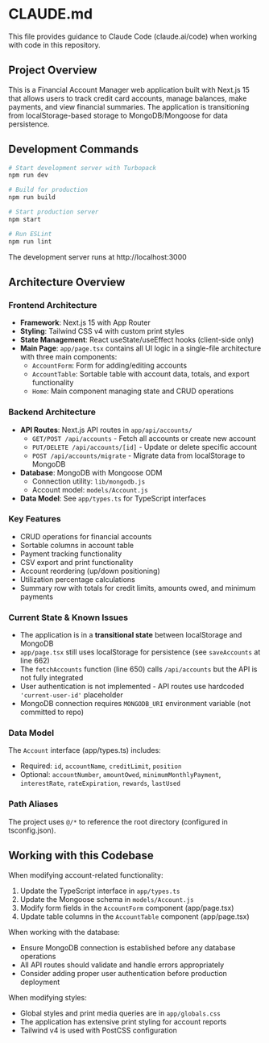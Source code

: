 # CLAUDE.md

This file provides guidance to Claude Code (claude.ai/code) when working with code in this repository.

## Project Overview

This is a Financial Account Manager web application built with Next.js 15 that allows users to track credit card accounts, manage balances, make payments, and view financial summaries. The application is transitioning from localStorage-based storage to MongoDB/Mongoose for data persistence.

## Development Commands

```bash
# Start development server with Turbopack
npm run dev

# Build for production
npm run build

# Start production server
npm start

# Run ESLint
npm run lint
```

The development server runs at http://localhost:3000

## Architecture Overview

### Frontend Architecture
- **Framework**: Next.js 15 with App Router
- **Styling**: Tailwind CSS v4 with custom print styles
- **State Management**: React useState/useEffect hooks (client-side only)
- **Main Page**: `app/page.tsx` contains all UI logic in a single-file architecture with three main components:
  - `AccountForm`: Form for adding/editing accounts
  - `AccountTable`: Sortable table with account data, totals, and export functionality
  - `Home`: Main component managing state and CRUD operations

### Backend Architecture
- **API Routes**: Next.js API routes in `app/api/accounts/`
  - `GET/POST /api/accounts` - Fetch all accounts or create new account
  - `PUT/DELETE /api/accounts/[id]` - Update or delete specific account
  - `POST /api/accounts/migrate` - Migrate data from localStorage to MongoDB
- **Database**: MongoDB with Mongoose ODM
  - Connection utility: `lib/mongodb.js`
  - Account model: `models/Account.js`
- **Data Model**: See `app/types.ts` for TypeScript interfaces

### Key Features
- CRUD operations for financial accounts
- Sortable columns in account table
- Payment tracking functionality
- CSV export and print functionality
- Account reordering (up/down positioning)
- Utilization percentage calculations
- Summary row with totals for credit limits, amounts owed, and minimum payments

### Current State & Known Issues
- The application is in a **transitional state** between localStorage and MongoDB
- `app/page.tsx` still uses localStorage for persistence (see `saveAccounts` at line 662)
- The `fetchAccounts` function (line 650) calls `/api/accounts` but the API is not fully integrated
- User authentication is not implemented - API routes use hardcoded `'current-user-id'` placeholder
- MongoDB connection requires `MONGODB_URI` environment variable (not committed to repo)

### Data Model
The `Account` interface (app/types.ts) includes:
- Required: `id`, `accountName`, `creditLimit`, `position`
- Optional: `accountNumber`, `amountOwed`, `minimumMonthlyPayment`, `interestRate`, `rateExpiration`, `rewards`, `lastUsed`

### Path Aliases
The project uses `@/*` to reference the root directory (configured in tsconfig.json).

## Working with this Codebase

When modifying account-related functionality:
1. Update the TypeScript interface in `app/types.ts`
2. Update the Mongoose schema in `models/Account.js`
3. Modify form fields in the `AccountForm` component (app/page.tsx)
4. Update table columns in the `AccountTable` component (app/page.tsx)

When working with the database:
- Ensure MongoDB connection is established before any database operations
- All API routes should validate and handle errors appropriately
- Consider adding proper user authentication before production deployment

When modifying styles:
- Global styles and print media queries are in `app/globals.css`
- The application has extensive print styling for account reports
- Tailwind v4 is used with PostCSS configuration
